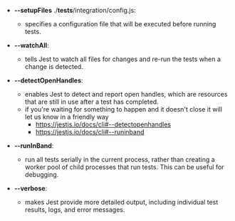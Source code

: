 - **--setupFiles** ./__tests__/integration/config.js:
  - specifies a configuration file that will be executed before running tests.

- **--watchAll**:
  - tells Jest to watch all files for changes and re-run the tests when a change is detected.

- **--detectOpenHandles**:
  - enables Jest to detect and report open handles, which are resources that are still in use after a test has completed.
  - if you're waiting for something to happen and it doesn't close it will let us know in a friendly way
    - https://jestjs.io/docs/cli#--detectopenhandles
    - https://jestjs.io/docs/cli#--runinband

- **--runInBand**:
  - run all tests serially in the current process, rather than creating a worker pool of child processes that run tests. This can be useful for debugging.

- **--verbose**:
  - makes Jest provide more detailed output, including individual test results, logs, and error messages.
